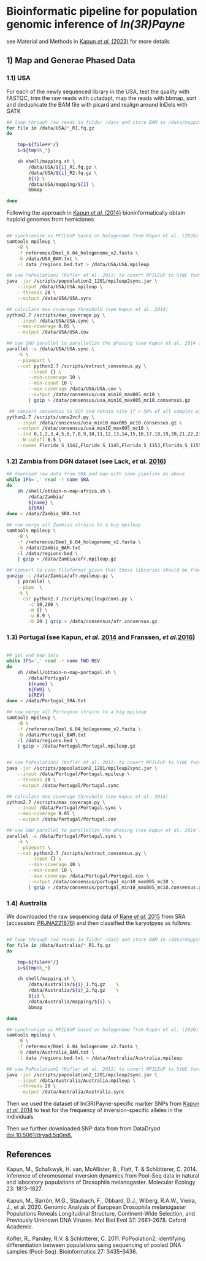 # Bioinformatic pipeline for population genomic inference of _In(3R)Payne_

see Material and Methods in [Kapun _et al._ (2023)]() for more details

## 1) Map and Generae Phased Data

### 1.1) USA

For each of the newly sequenced library in the USA, test the quality with FASTQC, trim the raw reads with cutadapt, map the reads with bbmap, sort and deduplicate the BAM file with picard and realign around InDels with GATK

```bash
## loop through raw reads in folder /data and store BAM in /data/mapping
for file in /data/USA/*_R1.fq.gz
do

    tmp=${file##*/}
    i=${tmp%%_*}

    sh shell/mapping.sh \
        /data/USA/${i}_R1.fq.gz	\
        /data/USA/${i}_R2.fq.gz	\	
        ${i} \
        /data/USA/mapping/${i} \
        bbmap

done 
```

Following the approach in [Kapun _et al._ (2014)]() bioninformatically obtain haploid genomes from hemiclones

```bash

## synchronize as MPILEUP based on hologenome from Kapun et al. (2020) only including 3L and 3R
samtools mpileup \
    -B \
    -f reference/Dmel_6.04_hologenome_v2.fasta \
    -b /data/USA_BAM.txt \
    -l data /regions.bed.txt > /data/USA/USA.mpileup

## use PoPoolation2 (Kofler et al. 2011) to covert MPILEUP to SYNC format
java -jar /scripts/popoolation2_1201/mpileup2sync.jar \
    --input /data/USA/USA.mpileup \
    --threads 20 \
    --output /data/USA/USA.sync

## calculate max coverage threshold (see Kapun et al. 2014)
python2.7 /scripts/max_coverage.py \
    --input /data/USA/USA.sync \
    --max-coverage 0.05 \
    --output /data/USA/USA.cov

## use GNU parallel to parallelize the phasing (see Kapun et al. 2014 for details)
parallel -a /data/USA/USA.sync \
    -k \
    --pipepart \
    --cat python2.7 /scripts/extract_consensus.py \
        --input {} \
        --min-coverage 10 \
        --min-count 10 \
        --max-coverage /data/USA/USA.cov \
        --output /data/consensus/usa_min10_max005_mc10 \
        | gzip > /data/consensus/usa_min10_max005_mc10.consensus.gz

 ## convert consensus to VCF and retain site if > 50% of all samples with non-N's
python2.7 /scripts/cons2vcf.py \
    --input /data/consensus/usa_min10_max005_mc10.consensus.gz \
    --output /data/consensus/usa_min10_max005_mc10 \
    --ind 0,1,2,3,4,5,6,7,8,9,10,11,12,13,14,15,16,17,18,19,20,21,22,23,24,25,26,27,28,29,30,31,32,33,34,35,36,37,38,39,40,41,42,43,44,45,46,47,48,49,50,51,52,53,54,55,56,57,58 \
    --N-cutoff 0.5 \
    --names Florida_S_1142,Florida_S_1145,Florida_S_1153,Florida_S_1155,Florida_S_1156,Florida_S_1157,Florida_S_1163,Florida_S_1164,Florida_S_1167,Florida_S_1218,Florida_S_1189,Florida_S_1170,Florida_S_1178,Florida_S_1203,Florida_S_1204,Florida_S_1158,Florida_S_1149,Florida_S_1174,Florida_S_1160,Florida_I_1153,Florida_I_1165,Florida_I_1169,Florida_I_1203,Florida_I_1218,Florida_I_1142,Florida_I_1146,Florida_I_1147,Florida_I_1149,Florida_I_1150,Florida_I_1178,Florida_I_1143,Florida_I_1156,Florida_I_1160,Florida_I_1161,Florida_I_1162,Florida_I_1164,Florida_I_1174,Florida_I_1152,Florida_I_1158,Maine_S_10-96,Maine_S_10-95,Maine_S_10-82,Maine_S_10-53,Maine_S_10-73,Maine_S_10-24,Maine_S_10-72,Maine_S_10-12,Maine_S_10-77,Maine_S_10-89,Maine_S_10-76,Maine_S_10-69,Maine_S_10-93,Maine_S_10-57,Maine_S_10-58,Maine_S_10-60,Maine_S_10-67,Maine_S_10-84,Maine_S_10-79,Maine_S_10-81
```

### 1.2) Zambia from DGN dataset (see Lack, _et al._ [2016]())

```bash
## download raw data from SRA and map with same pipeline as above
while IFS=',' read -r name SRA
do 
    sh /shell/obtain-n-map-africa.sh \
        /data/Zambia/
        ${name} \
        ${SRA}
done < /data/Zambia_SRA.txt

## now merge all Zambian strains to a big mpileup
samtools mpileup \
    -B \
    -f /reference/Dmel_6.04_hologenome_v2.fasta \
    -b /data/Zambia_BAM.txt 
    -l /data/regions.bed \
    | gzip > /data/Zambia/afr.mpileup.gz

## convert to cons fileformat given that these libraries should be from haploid embryos (see Kapopoulou et al. 2020 for more details)
gunzip -c /data/Zambia/afr.mpileup.gz \
    | parallel \
    --pipe  \
    -k \
    --cat python2.7 /scripts/mpileup2cons.py \
        -c 10,200 \
        -m {} \
        -u 0.9 \
        -b 20 | gzip > /data/consensus/afr.consensus.gz

```

### 1.3) Portugal (see Kapun, _et al._ [2014]() and Franssen, _et al._[2016]())

```bash

## get and map data 
while IFS=',' read -r name FWD REV
do 
    sh /shell/obtain-n-map-portugal.sh \
        /data/Portugal/
        ${name} \
        ${FWD} \
        ${REV}
done < /data/Portugal_SRA.txt

## now merge all Portugese strains to a big mpileup
samtools mpileup \
    -B \
    -f /reference/Dmel_6.04_hologenome_v2.fasta \
    -b /data/Portugal_BAM.txt 
    -l /data/regions.bed \
    | gzip > /data/Portugal/Portugal.mpileup.gz


## use PoPoolation2 (Kofler et al. 2011) to covert MPILEUP to SYNC format
java -jar /scripts/popoolation2_1201/mpileup2sync.jar \
    --input /data/Portugal/Portugal.mpileup \
    --threads 20 \
    --output /data/Portugal/Portugal.sync

## calculate max coverage threshold (see Kapun et al. 2014)
python2.7 /scripts/max_coverage.py \
    --input /data/Portugal/Portugal.sync \
    --max-coverage 0.05 \
    --output /data/Portugal/Portugal.cov

## use GNU parallel to parallelize the phasing (see Kapun et al. 2014 for details)
parallel -a /data/Portugal/Portugal.sync \
    -k \
    --pipepart \
    --cat python2.7 /scripts/extract_consensus.py \
        --input {} \
        --min-coverage 10 \
        --min-count 10 \
        --max-coverage /data/Portugal/Portugal.cov \
        --output /data/consensus/portugal_min10_max005_mc10 \
        | gzip > /data/consensus/portugal_min10_max005_mc10.consensus.gz

```
### 1.4) Australia 

We downloaded the raw sequencing data of [Rane _et al._ 2015]() from SRA (accession: [PRJNA221876](https://www.ncbi.nlm.nih.gov/bioproject/PRJNA221876/)) and then classified the karyotpyes as follows:

```bash

## loop through raw reads in folder /data and store BAM in /data/mapping
for file in /data/Australia/*_R1.fq.gz
do

    tmp=${file##*/}
    i=${tmp%%_*}

    sh shell/mapping.sh \
        /data/Australia/${i}_1.fq.gz	\
        /data/Australia/${i}_2.fq.gz	\	
        ${i} \
        /data/Australia/mapping/${i} \
        bbmap

done 

## synchronize as MPILEUP based on hologenome from Kapun et al. (2020) only including 3L and 3R
samtools mpileup \
    -B \
    -f reference/Dmel_6.04_hologenome_v2.fasta \
    -b /data/Australia_BAM.txt \
    -l data /regions.bed.txt > /data/Australia/Australia.mpileup

## use PoPoolation2 (Kofler et al. 2011) to covert MPILEUP to SYNC format
java -jar /scripts/popoolation2_1201/mpileup2sync.jar \
    --input /data/Australia/Australia.mpileup \
    --threads 20 \
    --output /data/Australia/Australia.sync

```
Then we used the dataset of In(3R)Payne-specific marker SNPs from [Kapun _et al._ 2014]() to test for the frequency of inversion-specific alleles in the individuals



Then we further downloaded SNP data from from DataDryad [doi:10.5061/dryad.5q0m8.](https://datadryad.org/stash/dataset/doi:10.5061/dryad.5q0m8)

## References

Kapun, M., Schalkwyk, H. van, McAllister, B., Flatt, T. & Schlötterer, C. 2014. Inference of chromosomal inversion dynamics from Pool-Seq data in natural and laboratory populations of Drosophila melanogaster. Molecular Ecology 23: 1813–1827.

Kapun, M., Barrón, M.G., Staubach, F., Obbard, D.J., Wiberg, R.A.W., Vieira, J., et al. 2020. Genomic Analysis of European Drosophila melanogaster Populations Reveals Longitudinal Structure, Continent-Wide Selection, and Previously Unknown DNA Viruses. Mol Biol Evol 37: 2661–2678. Oxford Academic.

Kofler, R., Pandey, R.V. & Schlotterer, C. 2011. PoPoolation2: identifying differentiation between populations using sequencing of pooled DNA samples (Pool-Seq). Bioinformatics 27: 3435–3436.
